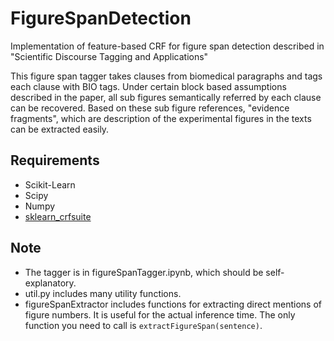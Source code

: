# FigureSpanDetection
Implementation of feature-based CRF for figure span detection described in "Scientific Discourse Tagging and Applications"

This figure span tagger takes clauses from biomedical paragraphs and tags each clause with BIO tags. Under certain block based assumptions described in the paper, all sub figures semantically referred by each clause can be recovered. Based on these sub figure references, "evidence fragments", which are description of the experimental figures in the texts can be extracted easily.

## Requirements
* Scikit-Learn
* Scipy
* Numpy
* [sklearn_crfsuite](https://sklearn-crfsuite.readthedocs.io/en/latest/)

## Note
* The tagger is in figureSpanTagger.ipynb, which should be self-explanatory.
* util.py includes many utility functions.
* figureSpanExtractor includes functions for extracting direct mentions of figure numbers. It is useful for the actual inference time. The only function you need to call is `extractFigureSpan(sentence)`.
